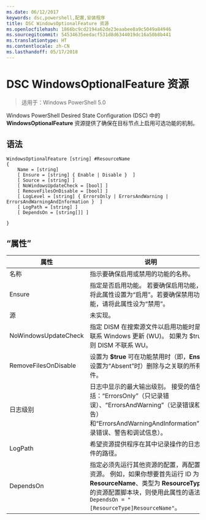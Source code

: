 ```yaml
---
ms.date: 06/12/2017
keywords: dsc,powershell,配置,安装程序
title: DSC WindowsOptionalFeature 资源
ms.openlocfilehash: 1866bc9cd2194a62de23eaabee8a9c5049a84946
ms.sourcegitcommit: 54534635eedacf531d8d6344019dc16a50b8b441
ms.translationtype: HT
ms.contentlocale: zh-CN
ms.lasthandoff: 05/17/2018
---
```

# <a name="dsc-windowsoptionalfeature-resource"></a>DSC WindowsOptionalFeature 资源

> 适用于：Windows PowerShell 5.0

Windows PowerShell Desired State Configuration (DSC) 中的 **WindowsOptionalFeature** 资源提供了确保在目标节点上启用可选功能的机制。

## <a name="syntax"></a>语法

```
WindowsOptionalFeature [string] #ResourceName
{
    Name = [string]
    [ Ensure = [string] { Enable | Disable }  ]
    [ Source = [string] ]
    [ NoWindowsUpdateCheck = [bool] ]
    [ RemoveFilesOnDisable = [bool] ]
    [ LogLevel = [string] { ErrorsOnly | ErrorsAndWarning | ErrorsAndWarningAndInformation }  ]
    [ LogPath = [string] ]
    [ DependsOn = [string[]] ]

}
```

## <a name="properties"></a>“属性”

|  属性  |  说明   |
|---|---|
| 名称| 指示要确保启用或禁用的功能的名称。|
| Ensure| 指定是否启用功能。 若要确保启用功能，请将此属性设置为“启用”。若要确保禁用功能，请将此属性设为“禁用”。|
| 源| 未实现。|
| NoWindowsUpdateCheck| 指定 DISM 在搜索源文件以启用功能时是否联系 Windows 更新 (WU)。 如果为 $true，则 DISM 不联系 WU。|
| RemoveFilesOnDisable| 设置为 **$true** 可在功能禁用时（即，**Ensure** 设置为“Absent”时）删除与之关联的所有文件。|
| 日志级别| 日志中显示的最大输出级别。 接受的值包括：“ErrorsOnly”（只记录错误）、“ErrorsAndWarning”（记录错误和警告）和“ErrorsAndWarningAndInformation”（记录错误、警告和调试信息）。|
| LogPath| 希望资源提供程序在其中记录操作的日志文件的路径。|
| DependsOn| 指定必须先运行其他资源的配置，再配置此资源。 例如，如果你想要首先运行 ID 为 __ResourceName__、类型为 __ResourceType__ 的资源配置脚本块，则使用此属性的语法为 `DependsOn = "[ResourceType]ResourceName"`。|